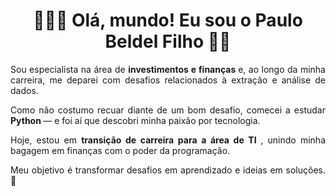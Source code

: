 # <h1 align="center"> 👨🏻‍💻 Olá, mundo! Eu sou o Paulo Beldel Filho 👋🏻 </h1> 

<p style="text-align: justify;"> Sou especialista na área de <b> investimentos e finanças </b> e, ao longo da minha carreira, me deparei com desafios relacionados à extração e análise de dados. </p> 
<p style="text-align: justify;"> Como não costumo recuar diante de um bom desafio, comecei a estudar <b> Python </b> — e foi aí que descobri minha paixão por tecnologia. </p>   
<p style="text-align: justify;"> Hoje, estou em <b> transição de carreira para a área de TI </b>, unindo minha bagagem em finanças com o poder da programação. </p>  
<p style="text-align: justify;"> Meu objetivo é transformar desafios em aprendizado e ideias em soluções. 🚀 </p> 
